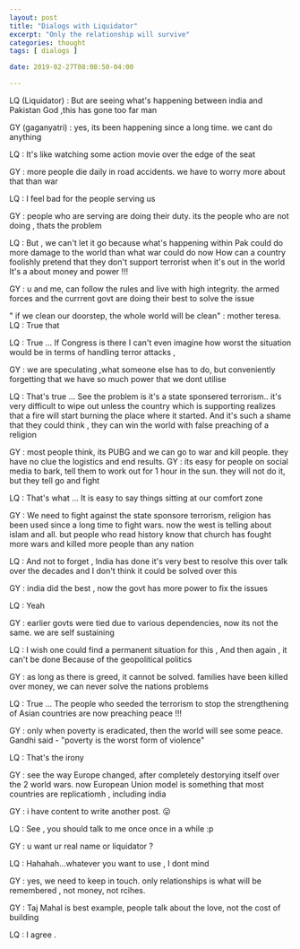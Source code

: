 ```yaml
---
layout: post
title: "Dialogs with Liquidator"
excerpt: "Only the relationship will survive"
categories: thought
tags: [ dialogs ]

date: 2019-02-27T08:08:50-04:00

---
```


LQ (Liquidator) :  But are seeing what's happening between india and Pakistan
God ,this has gone too far man

GY (gaganyatri) : yes, its been happening since a long time. we cant do anything

LQ : It's like watching some action movie over the edge of the seat

GY : more people die daily in road accidents. we have to worry more about that than war

LQ : I feel bad for the people serving us

GY : people who are serving are doing their duty. its the people who are not doing , thats the problem

LQ : But , we can't let it go because what's happening within Pak could do more damage to the world than what war could do now
How can a country foolishly pretend that they don't support terrorist when it's out in the world
It's a about money and power !!!

GY :  u and me, can follow the rules and live with high integrity. the armed forces and the currrent govt are doing their best to solve the issue

" if we clean our doorstep, the whole world will be clean" : mother teresa.
LQ : True that

LQ : True ... If Congress is there I can't even imagine how worst the situation would be in terms of handling terror attacks , 

GY : we are speculating ,what someone else has to do, but conveniently forgetting that we have so much power that we dont utilise

LQ : That's true ... See the problem is it's a state sponsered terrorism..  it's very difficult to wipe out unless the country which is supporting realizes that a fire will start burning the place where it started.
And it's such a shame that they could think , they can win the world with false preaching of a religion

GY : most people think, its PUBG and we can go to war and kill people. they have no clue the logistics and end results. 
GY : its easy for people on social media to bark, 
tell them to work out for 1 hour in the sun. they will not do it, but they tell go and fight

LQ : That's what ... It is easy to say things sitting at our comfort zone

GY : We need to fight against the state sponsore terrorism, religion has been used since a long time to fight wars. now the west is telling about islam and all. but people who read history know that church has fought more wars and killed more people than any nation

LQ : And not to forget , India has done it's very best to resolve this over talk over the decades and I don't think it could be solved over this

GY : india did the best , now the govt has more power to fix the issues

LQ : Yeah 

GY : earlier govts were tied due to various dependencies, now its not the same. we are self sustaining

LQ : I wish one could find a permanent situation for this , And then again , it can't be done Because of the geopolitical politics
 
GY : as long as there is greed, it cannot be solved. families have been killed over money, we can never solve the nations problems

LQ : True ... The people who seeded the terrorism to stop the strengthening of Asian countries are now preaching peace !!!

GY : only when poverty is eradicated, then the world will see some peace. 
Gandhi said - "poverty is the worst form of violence"

LQ : That's the irony


GY : see the way  Europe changed, after completely destorying itself over the 2 world wars. now European Union model is something that most countries are replicatiomh , including india

GY : i have content to write another post. 😛

LQ : See , you should talk to me once once in a while
:p

GY : u want ur real name or liquidator ?


LQ : Hahahah...whatever you want to use , I dont mind

GY : yes, we need to keep in touch. only relationships is what will be remembered , not money, not rcihes.


GY : Taj Mahal is best example, people talk about the love, not the cost of building

LQ : I agree . 
